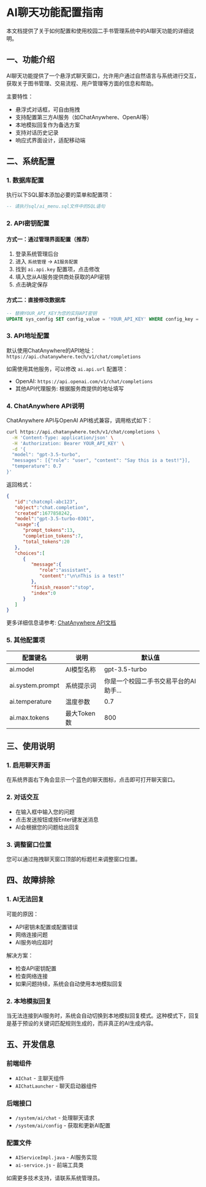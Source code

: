 # AI聊天功能配置指南

本文档提供了关于如何配置和使用校园二手书管理系统中的AI聊天功能的详细说明。

## 一、功能介绍

AI聊天功能提供了一个悬浮式聊天窗口，允许用户通过自然语言与系统进行交互，获取关于图书管理、交易流程、用户管理等方面的信息和帮助。

主要特性：
- 悬浮式对话框，可自由拖拽
- 支持配置第三方AI服务（如ChatAnywhere、OpenAI等）
- 本地模拟回复作为备选方案
- 支持对话历史记录
- 响应式界面设计，适配移动端

## 二、系统配置

### 1. 数据库配置

执行以下SQL脚本添加必要的菜单和配置项：

```sql
-- 请执行sql/ai_menu.sql文件中的SQL语句
```

### 2. API密钥配置

#### 方式一：通过管理界面配置（推荐）

1. 登录系统管理后台
2. 进入 `系统管理` -> `AI服务配置`
3. 找到 `ai.api.key` 配置项，点击修改
4. 填入您从AI服务提供商处获取的API密钥
5. 点击确定保存

#### 方式二：直接修改数据库

```sql
-- 替换YOUR_API_KEY为您的实际API密钥
UPDATE sys_config SET config_value = 'YOUR_API_KEY' WHERE config_key = 'ai.api.key';
```

### 3. API地址配置

默认使用ChatAnywhere的API地址：`https://api.chatanywhere.tech/v1/chat/completions`

如需使用其他服务，可以修改 `ai.api.url` 配置项：

- OpenAI: `https://api.openai.com/v1/chat/completions`
- 其他API代理服务: 根据服务商提供的地址填写

### 4. ChatAnywhere API说明

ChatAnywhere API与OpenAI API格式兼容，调用格式如下：

```bash
curl https://api.chatanywhere.tech/v1/chat/completions \
  -H 'Content-Type: application/json' \
  -H 'Authorization: Bearer YOUR_API_KEY' \
  -d '{
  "model": "gpt-3.5-turbo",
  "messages": [{"role": "user", "content": "Say this is a test!"}],
  "temperature": 0.7
}'
```

返回格式：

```json
{
   "id":"chatcmpl-abc123",
   "object":"chat.completion",
   "created":1677858242,
   "model":"gpt-3.5-turbo-0301",
   "usage":{
      "prompt_tokens":13,
      "completion_tokens":7,
      "total_tokens":20
   },
   "choices":[
      {
         "message":{
            "role":"assistant",
            "content":"\n\nThis is a test!"
         },
         "finish_reason":"stop",
         "index":0
      }
   ]
}
```

更多详细信息请参考: [ChatAnywhere API文档](https://chatanywhere.apifox.cn/api-92222076)

### 5. 其他配置项

| 配置键名 | 说明 | 默认值 |
|---------|------|--------|
| ai.model | AI模型名称 | gpt-3.5-turbo |
| ai.system.prompt | 系统提示词 | 你是一个校园二手书交易平台的AI助手... |
| ai.temperature | 温度参数 | 0.7 |
| ai.max.tokens | 最大Token数 | 800 |

## 三、使用说明

### 1. 启用聊天界面

在系统界面右下角会显示一个蓝色的聊天图标，点击即可打开聊天窗口。

### 2. 对话交互

- 在输入框中输入您的问题
- 点击发送按钮或按Enter键发送消息
- AI会根据您的问题给出回复

### 3. 调整窗口位置

您可以通过拖拽聊天窗口顶部的标题栏来调整窗口位置。

## 四、故障排除

### 1. AI无法回复

可能的原因：
- API密钥未配置或配置错误
- 网络连接问题
- AI服务响应超时

解决方案：
- 检查API密钥配置
- 检查网络连接
- 如果问题持续，系统会自动使用本地模拟回复

### 2. 本地模拟回复

当无法连接到AI服务时，系统会自动切换到本地模拟回复模式。这种模式下，回复是基于预设的关键词匹配规则生成的，而非真正的AI生成内容。

## 五、开发信息

### 前端组件

- `AIChat` - 主聊天组件
- `AIChatLauncher` - 聊天启动器组件

### 后端接口

- `/system/ai/chat` - 处理聊天请求
- `/system/ai/config` - 获取和更新AI配置

### 配置文件

- `AIServiceImpl.java` - AI服务实现
- `ai-service.js` - 前端工具类

如需更多技术支持，请联系系统管理员。 